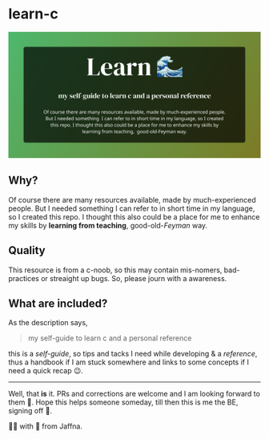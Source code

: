 # learn-c

![Learn C Banner](static/github_social_label.png)

## Why?

Of course there are many resources available, made by much-experienced people. But I needed something
I can refer to in short time in my language, so I created this repo. I thought this also could be a place
for me to enhance my skills by **learning from teaching**, good-old-_Feyman_ way.

## Quality

This resource is from a c-noob, so this may contain mis-nomers, bad-practices or streaight up bugs. So, please journ with
a awareness.

## What are included?

As the description says,

> my self-guide to learn c and a personal reference

this is a _self-guide_, so tips and tacks I need while developing &amp; a _reference_, thus a handbook if I am stuck somewhere
and links to some concepts if I need a quick recap 😉.

---

Well, that **is** it. PRs and corrections are welcome and I am looking forward to them 🤩. Hope this helps someone someday, till
then this is me the BE, signing off 👋.

👨‍💻 with 💖 from Jaffna.
